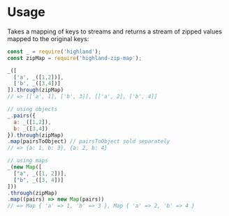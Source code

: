 
# Usage

Takes a mapping of keys to streams and returns a stream of zipped values mapped to the original keys:

```javascript
const _ = require('highland');
const zipMap = require('highland-zip-map');

_([
  ['a', _([1,2])],
  ['b', _([3,4])]
]).through(zipMap)
// => [['a', 1], ['b', 3]], [['a', 2], ['b', 4]]

// using objects
_.pairs({
  a: _([1,2]),
  b: _([3,4])
}).through(zipMap)
.map(pairsToObject) // pairsToObject sold separately
// => {a: 1, b: 3}, {a: 2, b: 4}

// using maps
_(new Map([
  ["a", _([1, 2])],
  ["b", _([3, 4])]
]))
.through(zipMap)
.map((pairs) => new Map(pairs))
// => Map { 'a' => 1, 'b' => 3 }, Map { 'a' => 2, 'b' => 4 }
```

